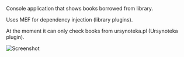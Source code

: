 Console application that shows books borrowed from library.

Uses MEF for dependency injection (library plugins).

At the moment it can only check books from ursynoteka.pl (Ursynoteka plugin).

![Screenshot](http://if.pw.edu.pl/~ludwik/libcheck.png)